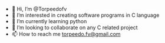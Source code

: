 - 👋 Hi, I’m @Torpeedofv
- 👀 I’m interested in creating software programs in C language
- 🌱 I’m currently learning python
- 💞️ I’m looking to collaborate on any C related project
- 📫 How to reach me torpeedo.fv@gmail.com

<!---
Torpeedofv/Torpeedofv is a ✨ special ✨ repository because its `README.md` (this file) appears on your GitHub profile.
You can click the Preview link to take a look at your changes.
--->
